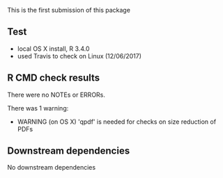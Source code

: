 This is the first submission of this package

## Test 

* local OS X install, R 3.4.0
* used Travis to check on Linux (12/06/2017)

## R CMD check results

There were no NOTEs or ERRORs.

There was 1 warning:

* WARNING (on OS X)
'qpdf' is needed for checks on size reduction of PDFs


  
## Downstream dependencies

No downstream dependencies

